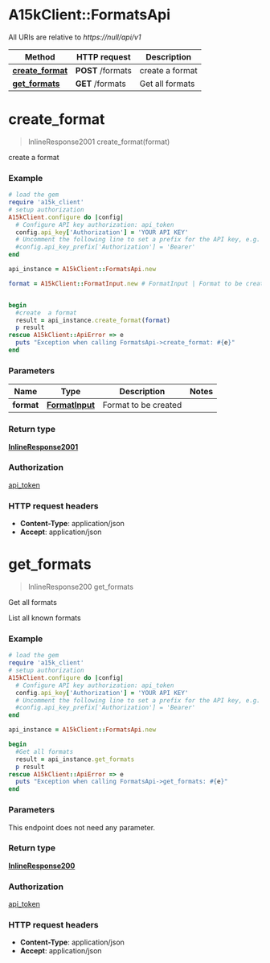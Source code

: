 # A15kClient::FormatsApi

All URIs are relative to *https://null/api/v1*

Method | HTTP request | Description
------------- | ------------- | -------------
[**create_format**](FormatsApi.md#create_format) | **POST** /formats | create  a format
[**get_formats**](FormatsApi.md#get_formats) | **GET** /formats | Get all formats


# **create_format**
> InlineResponse2001 create_format(format)

create  a format

### Example
```ruby
# load the gem
require 'a15k_client'
# setup authorization
A15kClient.configure do |config|
  # Configure API key authorization: api_token
  config.api_key['Authorization'] = 'YOUR API KEY'
  # Uncomment the following line to set a prefix for the API key, e.g. 'Bearer' (defaults to nil)
  #config.api_key_prefix['Authorization'] = 'Bearer'
end

api_instance = A15kClient::FormatsApi.new

format = A15kClient::FormatInput.new # FormatInput | Format to be created


begin
  #create  a format
  result = api_instance.create_format(format)
  p result
rescue A15kClient::ApiError => e
  puts "Exception when calling FormatsApi->create_format: #{e}"
end
```

### Parameters

Name | Type | Description  | Notes
------------- | ------------- | ------------- | -------------
 **format** | [**FormatInput**](FormatInput.md)| Format to be created | 

### Return type

[**InlineResponse2001**](InlineResponse2001.md)

### Authorization

[api_token](../README.md#api_token)

### HTTP request headers

 - **Content-Type**: application/json
 - **Accept**: application/json



# **get_formats**
> InlineResponse200 get_formats

Get all formats

List all known formats

### Example
```ruby
# load the gem
require 'a15k_client'
# setup authorization
A15kClient.configure do |config|
  # Configure API key authorization: api_token
  config.api_key['Authorization'] = 'YOUR API KEY'
  # Uncomment the following line to set a prefix for the API key, e.g. 'Bearer' (defaults to nil)
  #config.api_key_prefix['Authorization'] = 'Bearer'
end

api_instance = A15kClient::FormatsApi.new

begin
  #Get all formats
  result = api_instance.get_formats
  p result
rescue A15kClient::ApiError => e
  puts "Exception when calling FormatsApi->get_formats: #{e}"
end
```

### Parameters
This endpoint does not need any parameter.

### Return type

[**InlineResponse200**](InlineResponse200.md)

### Authorization

[api_token](../README.md#api_token)

### HTTP request headers

 - **Content-Type**: application/json
 - **Accept**: application/json



